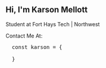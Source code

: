 ## Hi, I'm Karson Mellott

<p>Student at Fort Hays Tech | Northwest</p>
<p>Contact Me At:</p>

<pre>
  const karson = {
  
  }
</pre>

<!--
Here are some ideas to get you started:

- 🔭 I’m currently working on ...
- 🌱 I’m currently learning ...
- 👯 I’m looking to collaborate on ...
- 🤔 I’m looking for help with ...
- 💬 Ask me about ...
- 📫 How to reach me: ...
- 😄 Pronouns: ...
- ⚡ Fun fact: ...
-->
